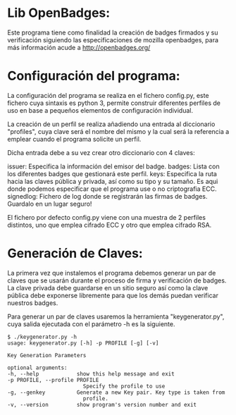 Lib OpenBadges:
===============

Este programa tiene como finalidad la creación de badges firmados y su verificación 
siguiendo las especificaciones de mozilla openbadges, para más información
acude a http://openbadges.org/

Configuración del programa:
===========================

La configuración del programa se realiza en el fichero config.py, este fichero cuya 
sintaxis es python 3, permite construir diferentes perfiles de uso en base a pequeños
elementos de configuración individual.

La creación de un perfil se realiza añadiendo una entrada al diccionario "profiles", cuya clave
será el nombre del mismo y la cual será la referencia a emplear cuando el programa solicite un perfil.

Dicha entrada debe a su vez crear otro diccionario con 4 claves:

issuer:    Especifica la información del emisor del badge. 
badges:    Lista con los diferentes badges que gestionará este perfil.
keys:      Especifica la ruta hacia las claves pública y privada, así como su tipo y su tamaño.
           Es aqui donde podemos especificar que el programa use o no criptografia ECC.        
signedlog: Fichero de log donde se registrarán las firmas de badges. Guardalo en un lugar seguro!

El fichero por defecto config.py viene con una muestra de 2 perfiles distintos, uno que emplea cifrado
ECC y otro que emplea cifrado RSA.


Generación de Claves:
=====================

La primera vez que instalemos el programa debemos generar un par de claves que se usarán durante
el proceso de firma y verificación de badges. La clave privada debe guardarse en un sitio seguro
así como la clave pública debe exponerse libremente para que los demás puedan verificar nuestros badges.

Para generar un par de claves usaremos la herramienta "keygenerator.py", cuya salida ejecutada con el
parámetro -h es la siguiente.

    $ ./keygenerator.py -h
    usage: keygenerator.py [-h] -p PROFILE [-g] [-v]

    Key Generation Parameters

    optional arguments:
    -h, --help            show this help message and exit
    -p PROFILE, --profile PROFILE
                            Specify the profile to use
    -g, --genkey          Generate a new Key pair. Key type is taken from
                            profile.
    -v, --version         show program's version number and exit


<EN CONSTRUCCION>
